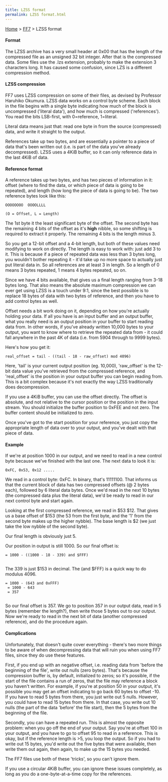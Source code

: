 ```yaml
---
title: LZSS format
permalink: LZSS format.html
---
```


[Home](../Main%20Page.md) > [FF7](../FF7.md) > LZSS format

#### Format

The LZSS archive has a very small header at 0x00 that has the length of
the compressed file as an unsigned 32 bit integer. After that is the
compressed data. Some files use the .lzs extension, probably to make the
extension 3 characters long. It has caused some confusion, since LZS is
a different compression method.

#### LZSS compression

FF7 uses LZSS compression on some of their files, as devised by
Professor Haruhiko Okumura. LZSS data works on a control byte scheme.
Each block in the file begins with a single byte indicating how much of
the block is uncompressed ('literal data'), and how much is compressed
('references'). You read the bits LSB-first, with 0=reference,
1=literal.

Literal data means just that: read one byte in from the source
(compressed) data, and write it straight to the output.

References take up two bytes, and are essentially a pointer to a piece
of data that's been written out (i.e. is part of the data you've already
decompressed). LZSS uses a 4KiB buffer, so it can only reference data in
the last 4KiB of data.

#### Reference format

A reference takes up two bytes, and has two pieces of information in it:
offset (where to find the data, or which piece of data is going to be
repeated), and length (how long the piece of data is going to be). The
two reference bytes look like this:

`OOOOOOOO  OOOOLLLL`  
  
`(O = Offset, L = Length)`

The 1st byte it the least significant byte of the offset. The second
byte has the remaining 4 bits of the offset as it's **high** nibble, so
some shifting is required to extract it properly. The remaining 4 bits
is the length minus 3.

So you get a 12-bit offset and a 4-bit length, but both of these values
need modifying to work on directly. The length is easy to work with:
just add 3 to it. This is because if a piece of repeated data was less
than 3 bytes long, you wouldn't bother repeating it - it'd take up no
more space to actually just put literal data in. So all references are
at least 3 in length. So a length of 0 means 3 bytes repeated, 1 means 4
bytes repeated, so on.

Since we have 4 bits available, that gives us a final length ranging
from 3-18 bytes long. That also means the absolute maximum compression
we can ever get using LZSS is a touch under 9:1, since the best possible
is to replace 18 bytes of data with two bytes of reference, and then you
have to add control bytes as well.

Offset needs a bit work doing on it, depending on how you're actually
holding your data. If all you have is an input buffer and an output
buffer, what you really need is an output position in your buffer to
start reading data from. In other words, if you've already written
10,000 bytes to your output, you want to know where to retrieve the
repeated data from - it could fall anywhere in the past 4K of data (i.e.
from 5904 through to 9999 bytes).

Here's how you get it:

`real_offset = tail - ((tail - 18 - raw_offset) mod 4096)`

Here, 'tail' is your current output position (eg. 10,000), 'raw\_offset'
is the 12-bit data value you've retrieved from the compressed reference,
and 'real\_offset' is the position in your output buffer you can begin
reading from. This is a bit complex because it's not exactly the way
LZSS traditionally does decompression.

If you use a 4KiB buffer, you can use the offset directly. The offset is
absolute, and not relative to the cursor position or the position in the
input stream. You should initialize the buffer position to 0xFEE and not
zero. The buffer content should be initialized to zero.

Once you've got to the start position for your reference, you just copy
the appropriate length of data over to your output, and you've dealt
with that piece of data.

#### Example

If we're at position 1000 in our output, and we need to read in a new
control byte because we've finished with the last one. The next data to
look it is:

`0xFC, 0x53, 0x12 .....`

We read in a control byte: 0xFC. In binary, that's 11111100. That
informs us that the current block of data has two compressed offsets (@
2 bytes each), followed by 6 literal data bytes. Once we'd read in the
next 10 bytes (the compressed data plus the literal data), we'd be ready
to read in our next control byte and start again.

Looking at the first compressed reference, we read in $53 $12. That
gives us a base offset of $153 (the 53 from the first byte, and the '1'
from the second byte makes up the higher nybble). The base length is $2
(we just take the low nybble of the second byte).

Our final length is obviously just 5.

Our position in output is still 1000. So our final offset is:

`= 1000 - ((1000 - 18 - 339) and $FFF)`  
` `

The 339 is just $153 in decimal. The (and $FFF) is a quick way to do
modulus 4096.

`= 1000 - (643 and 0xFFF)`  
` = 1000 - 643`  
` = 357`  
` `

So our final offset is 357. We go to position 357 in our output data,
read in 5 bytes (remember the length?), then write those 5 bytes out to
our output. Now we're ready to read in the next bit of data (another
compressed reference), and do the procedure again.

#### Complications

Unfortunately, that doesn't quite cover everything - there's two more
things to be aware of when decompressing data that will ruin you when
using FF7 files, since they do use these features.

First, if you end up with an negative offset, i.e. reading data from
'before the beginning of the file', write out nulls (zero bytes). That's
because the compression buffer is, by default, initialized to zeros; so
it's possible, if the start of the file contains a run of zeros, that
the file may reference a block you haven't written. For example, if
you're at position 50 in your output, it's possible you may get an
offset indicating to go back 60 bytes to offset -10. If you have to read
5 bytes from there, you just write out 5 nulls. However, you could have
to read 15 bytes from there. In that case, you write out 10 nulls (the
part of the data 'before' the file start), then the 5 bytes from the
beginning of the file.

Secondly, you can have a repeated run. This is almost the opposite
problem: when you go off the end of your output. Say you're at offset
100 in your output, and you have to go to offset 95 to read in a
reference. This is okay, but if the reference length is &gt;5, you loop
the output. So if you had to write out 15 bytes, you'd write out the
five bytes that were available, then write them out again, then again,
to make up the 15 bytes you needed.

The FF7 files use both of these 'tricks', so you can't ignore them.

If you use a circular 4KiB buffer, you can ignore these issues
completely, as long as you do a one-byte-at-a-time copy for the
references.
